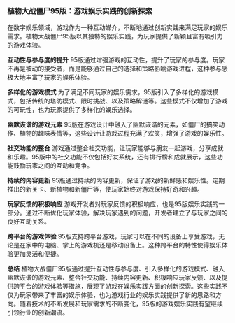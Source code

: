 ### 植物大战僵尸95版：游戏娱乐实践的创新探索

在数字娱乐领域，游戏作为一种互动媒介，不断地通过创新实践来满足玩家的娱乐需求。植物大战僵尸95版以其独特的娱乐实践，为玩家提供了新颖且富有吸引力的游戏体验。

**互动性与参与度的提升**
95版通过增强游戏的互动性，提升了玩家的参与度。玩家不再是被动的接受者，而是能够通过自己的选择和策略影响游戏进程，这种参与感极大地丰富了玩家的娱乐体验。

**多样化的游戏模式**
为了满足不同玩家的娱乐需求，95版引入了多样化的游戏模式，包括传统的塔防模式、限时挑战、以及策略解谜等。这些模式不仅增加了游戏的可玩性，也为玩家提供了多样化的娱乐选择。

**幽默诙谐的游戏元素**
95版在游戏设计中融入了幽默诙谐的元素，如僵尸的搞笑动作、植物的趣味表情等，这些设计让游戏过程充满了欢笑，增强了游戏的娱乐性。

**社交功能的整合**
游戏通过整合社交功能，让玩家能够与朋友一起游戏，分享成就和乐趣。95版中的社交功能不仅包括好友系统，还有排行榜和成就展示，这些功能鼓励玩家之间的互动和竞争。

**持续的内容更新**
95版通过持续的内容更新，保证了游戏的新鲜感和娱乐性。定期推出的新关卡、新植物和新僵尸等，使玩家始终对游戏保持好奇和兴趣。

**玩家反馈的积极响应**
游戏开发者对玩家反馈的积极响应，也是95版娱乐实践的一部分。通过不断优化玩家体验，解决玩家遇到的问题，开发者建立了与玩家之间的良好互动关系。

**跨平台的游戏体验**
95版支持跨平台游戏，玩家可以在不同的设备上享受游戏，无论是在家中的电脑、掌上的游戏机还是移动设备上。这种跨平台的特性使得娱乐体验更加灵活和便捷。

**总结**
植物大战僵尸95版通过提升互动性与参与度、引入多样化的游戏模式、融入幽默诙谐的游戏元素、整合社交功能、持续内容更新、积极响应玩家反馈、以及提供跨平台的游戏体验等措施，展现了游戏在娱乐实践方面的创新探索。这些实践不仅为玩家带来了丰富的娱乐体验，也为游戏行业的娱乐实践提供了新的思路和方向。随着技术的不断发展和玩家需求的不断变化，95版的游戏娱乐实践有望继续引领行业的创新潮流。